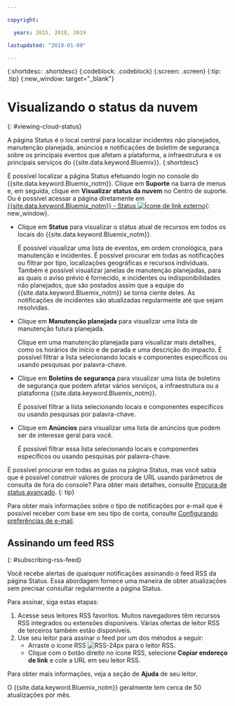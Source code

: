 ```yaml
---

copyright:

  years: 2015, 2018, 2019 

lastupdated: "2019-01-09"

---
```


{:shortdesc: .shortdesc}
{:codeblock: .codeblock}
{:screen: .screen}
{:tip: .tip}
{:new_window: target="_blank"}

# Visualizando o status da nuvem
{: #viewing-cloud-status}

A página Status é o local central para localizar incidentes não planejados, manutenção planejada, anúncios e notificações de boletim de segurança sobre os principais eventos que afetam a plataforma, a infraestrutura e os principais serviços do {{site.data.keyword.Bluemix}}.
{:shortdesc}

É possível localizar a página Status efetuando login no console do {{site.data.keyword.Bluemix_notm}}. Clique em **Suporte** na barra de menus e, em seguida, clique em **Visualizar status da nuvem** no Centro de suporte. Ou é possível acessar a página diretamente em [{{site.data.keyword.Bluemix_notm}} - Status ![Ícone de link externo](../icons/launch-glyph.svg "Ícone de link externo")](https://cloud.ibm.com/status){: new_window}.

* Clique em **Status** para visualizar o status atual de recursos em todos os locais do {{site.data.keyword.Bluemix_notm}}. 

  É possível visualizar uma lista de eventos, em ordem cronológica, para manutenção e incidentes. É possível procurar em todas as notificações ou filtrar por tipo, localizações geográficas e recursos individuais. Também é possível visualizar janelas de manutenção planejadas, para as quais o aviso prévio é fornecido, e incidentes ou indisponibilidades não planejados, que são postados assim que a equipe do {{site.data.keyword.Bluemix_notm}} se torna ciente deles. As notificações de incidentes são atualizadas regularmente até que sejam resolvidas.

* Clique em **Manutenção planejada** para visualizar uma lista de manutenção futura planejada. 

  Clique em uma manutenção planejada para visualizar mais detalhes, como os horários de início e de parada e uma descrição do impacto. É possível filtrar a lista selecionando locais e componentes específicos ou usando pesquisas por palavra-chave.

* Clique em **Boletins de segurança** para visualizar uma lista de boletins de segurança que podem afetar vários serviços, a infraestrutura ou a plataforma {{site.data.keyword.Bluemix_notm}}.

  É possível filtrar a lista selecionando locais e componentes específicos ou usando pesquisas por palavra-chave.

* Clique em **Anúncios** para visualizar uma lista de anúncios que podem ser de interesse geral para você.

  É possível filtrar essa lista selecionando locais e componentes específicos ou usando pesquisas por palavra-chave.

É possível procurar em todas as guias na página Status, mas você sabia que é possível construir valores de procura de URL usando parâmetros de consulta de fora do console? Para obter mais detalhes, consulte [Procura de status avançado](/docs/get-support/status_search.html).
{: tip}

Para obter mais informações sobre o tipo de notificações por e-mail que é possível receber com base em seu tipo de conta, consulte [Configurando preferências de e-mail](/docs/account/email.html). 

## Assinando um feed RSS
{: #subscribing-rss-feed}

Você recebe alertas de quaisquer notificações assinando o feed RSS da página Status. Essa abordagem fornece uma maneira de obter atualizações sem precisar consultar regularmente a página Status.

Para assinar, siga estas etapas:

1. Acesse seus leitores RSS favoritos. Muitos navegadores têm recursos RSS integrados ou extensões disponíveis. Várias ofertas de leitor RSS de terceiros também estão disponíveis. 
2. Use seu leitor para assinar o feed por um dos métodos a seguir:
    * Arraste o ícone RSS ![RSS-24px](../icons/RSS-24px.svg) para o leitor RSS.
    * Clique com o botão direito no ícone RSS, selecione **Copiar endereço de link** e cole a URL em seu leitor RSS.

Para obter mais informações, veja a seção de **Ajuda** de seu leitor.

O {{site.data.keyword.Bluemix_notm}} geralmente tem cerca de 50 atualizações por mês.








